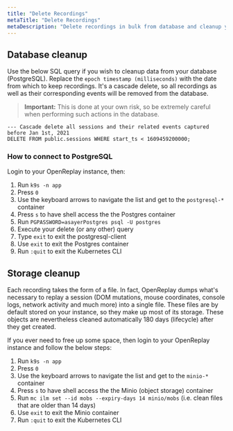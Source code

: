 ```yaml
---
title: "Delete Recordings"
metaTitle: "Delete Recordings"
metaDescription: "Delete recordings in bulk from database and cleanup your storage."
---
```


## Database cleanup

Use the below SQL query if you wish to cleanup data from your database (PostgreSQL). Replace the `epoch timestamp (milliseconds)` with the date from which to keep recordings. It's a cascade delete, so all recordings as well as their corresponding events will be removed from the database.

> **Important:** This is done at your own risk, so be extremely careful when performing such actions in the database.

```plsql
--- Cascade delete all sessions and their related events captured before Jan 1st, 2021
DELETE FROM public.sessions WHERE start_ts < 1609459200000;
```

### How to connect to PostgreSQL

Login to your OpenReplay instance, then:

1. Run `k9s -n app`
2. Press `0`
3. Use the keyboard arrows to navigate the list and get to the `postgresql-*` container
4. Press `s` to have shell access the the Postgres container
5. Run `PGPASSWORD=asayerPostgres psql -U postgres`
6. Execute your delete (or any other) query
7. Type `exit` to exit the postgresql-client
8. Use `exit` to exit the Postgres container
9. Run `:quit` to exit the Kubernetes CLI


## Storage cleanup

Each recording takes the form of a file. In fact, OpenReplay dumps what's necessary to replay a session (DOM mutations, mouse coordinates, console logs, network activity and much more) into a single file. These files are by default stored on your instance, so they make up most of its storage. These objects are nevertheless cleaned automatically 180 days (lifecycle) after they get created.

If you ever need to free up some space, then login to your OpenReplay instance and follow the below steps:

1. Run `k9s -n app`
2. Press `0`
3. Use the keyboard arrows to navigate the list and get to the `minio-*` container
4. Press `s` to have shell access the the Minio (object storage) container
5. Run `mc ilm set --id mobs --expiry-days 14 minio/mobs` (i.e. clean files that are older than 14 days)
6. Use `exit` to exit the Minio container
7. Run `:quit` to exit the Kubernetes CLI
